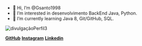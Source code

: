 - 👋 Hi, I’m @Gsanto1998
- 👀 I’m interested in  desenvolvimento BackEnd Java, Python.
- 🌱 I’m currently learning  Java 8,  Git/GitHub, SQL.

<!---
Gsanto1998/Gsanto1998 is a ✨ special ✨ repository because its `README.md` (this file) appears on your GitHub profile.
You can click the Preview link to take a look at your changes.
--->
![divulgaçãoPerfil3](https://user-images.githubusercontent.com/103608379/167508171-9939ddd7-037d-4ae6-95ed-bb03a9e5d9a3.png)

[**GitHub**](https://github.com/Gsanto1998)
[**Instagram**](https://www.linkedin.com/in/guilherme-camargos-santos21041998/)
[**Linkedin**](https://www.linkedin.com/in/guilherme-camargos-santos21041998/)
